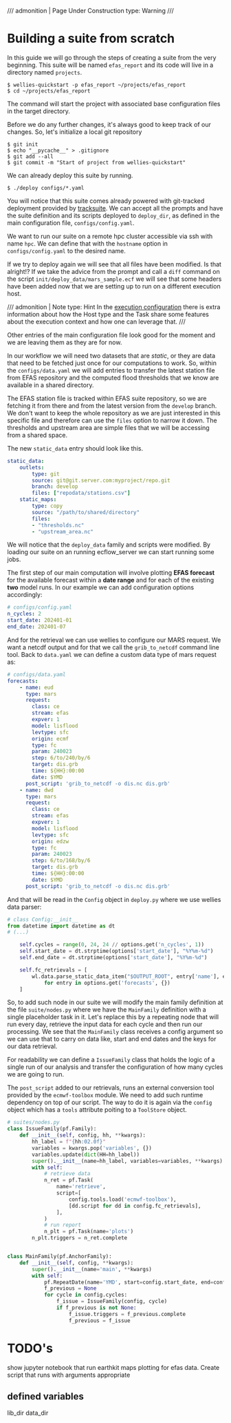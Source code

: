/// admonition | Page Under Construction
    type: Warning
///

# Building a suite from scratch

In this guide we will go through the steps of creating a suite from the very beginning.
This suite will be named `efas_report` and its code will live in a directory named 
`projects`.

```shell
$ wellies-quickstart -p efas_report ~/projects/efas_report
$ cd ~/projects/efas_report
```

The command will start the project with associated base configuration files in the target directory.

Before we do any further changes, it's always good to keep track of our changes. So, let's initialize a local git repository

```shell
$ git init
$ echo "__pycache__" > .gitignore
$ git add --all
$ git commit -m "Start of project from wellies-quickstart"
```

We can already deploy this suite by running.

```shell
$ ./deploy configs/*.yaml
```

You will notice that this suite comes already powered with git-tracked deployment provided by [tracksuite](tracksuite_guide.md). We can accept all the prompts and have the suite definition and its scripts deployed to `deploy_dir`, as defined in the main configuration file, `configs/config.yaml`.

We want to run our suite on a remote hpc cluster accessible via ssh with name `hpc`. We 
can define that with the `hostname` option in `configs/config.yaml` to the desired name.

If we try to deploy again we will see that all files have been modified. Is that alright!? If we take the advice from 
the prompt and call a `diff` command on the script `init/deploy_data/mars_sample.ecf` we will see that some headers have been added now that we are setting up to run on a different execution host.

/// admonition | Note
    type: Hint
In the [execution configuration](config/exec_config) there is extra information about how the Host type and the Task share some features about the execution context and how one can leverage that.
///

Other entries of the main configuration file look good for the moment and we are leaving them as they are for now.

In our workflow we will need two datasets that are *static*, or they are data that need to be fetched just once for our computations to work. So, within the `configs/data.yaml` we will add entries to transfer the latest station file from EFAS repository and the computed flood thresholds that we know are available in a shared directory. 

The EFAS station file is tracked within EFAS suite repository, so we are fetching it from there and from the latest version from the `develop` branch. We don't want to keep the whole repository as we are just interested in this specific file and therefore can use the `files` option to narrow it down.
The thresholds and upstream area are simple files that we will be accessing from a shared space.

The new `static_data` entry should look like this.

```yaml
static_data:
    outlets:
        type: git
        source: git@git.server.com:myproject/repo.git
        branch: develop
        files: ["repodata/stations.csv"]
    static_maps:
        type: copy
        source: "/path/to/shared/directory"
        files:
        - "thresholds.nc"
        - "upstream_area.nc"
```

We will notice that the `deploy_data` family and scripts were modified. 
By loading our suite on an running ecflow_server we can start running some jobs.

The first step of our main computation will involve plotting **EFAS forecast** for 
the available forecast within a **date range** and for each of the existing **two** 
model runs. In our example we can add configuration options accordingly:

```yaml
# configs/config.yaml
n_cycles: 2
start_date: 202401-01
end_date: 202401-07
```

And for the retrieval we can use wellies to configure our MARS request. We want 
a netcdf output and for that we call the `grib_to_netcdf` command line tool. 
Back to `data.yaml` we can define a custom data type of mars request as:

```yaml
# configs/data.yaml
forecasts:
    - name: eud
      type: mars
      request:
        class: ce
        stream: efas
        expver: 1
        model: lisflood
        levtype: sfc
        origin: ecmf
        type: fc
        param: 240023
        step: 6/to/240/by/6
        target: dis.grb
        time: ${HH}:00:00
        date: $YMD
      post_script: 'grib_to_netcdf -o dis.nc dis.grb'
    - name: dwd
      type: mars
      request:
        class: ce
        stream: efas
        expver: 1
        model: lisflood
        levtype: sfc
        origin: edzw
        type: fc
        param: 240023
        step: 6/to/168/by/6
        target: dis.grb
        time: ${HH}:00:00
        date: $YMD
      post_script: 'grib_to_netcdf -o dis.nc dis.grb'
```

And that will be read in the `Config` object in `deploy.py` where we use wellies 
data parser:

```python
# class Config:__init__
from datetime import datetime as dt
# (...)

    self.cycles = range(0, 24, 24 // options.get('n_cycles', 1))
    self.start_date = dt.strptime(options['start_date'], "%Y%m-%d")
    self.end_date = dt.strptime(options['start_date'], "%Y%m-%d")

    self.fc_retrievals = [
        wl.data.parse_static_data_item("$OUTPUT_ROOT", entry['name'], entry)
            for entry in options.get('forecasts', {})
    ]
```

So, to add such node in our suite we will modify the main family definition at the 
file `suite/nodes.py` where we have the `MainFamily` definition with a single 
placeholder task in it. Let's replace this by a repeating node that will run 
every day, retrieve the input data for each cycle and then run our processing. We see 
that the `MainFamily` class receives a config argument so we can use that to carry 
on data like, start and end dates and the keys for our data retrieval.

For readability we can define a `IssueFamily` class that holds the logic of a 
single run of our analysis and transfer the configuration of how many cycles we 
are going to run.

The `post_script` added to our retrievals, runs an external conversion tool 
provided by the `ecmwf-toolbox` module. We need to add such runtime dependency on top of 
our script. The way to do it is again via the `config` object which has a `tools` 
attribute poiting to a `ToolStore` object.

```python
# suites/nodes.py
class IssueFamily(pf.Family):
    def __init__(self, config, hh, **kwargs):
        hh_label = f"{hh:02.0f}"
        variables = kwargs.pop('variables', {})
        variables.update(dict(HH=hh_label))
        super().__init__(name=hh_label, variables=variables, **kwargs)
        with self:
            # retrieve data
            n_ret = pf.Task(
                name='retrieve',
                script=[
                    config.tools.load('ecmwf-toolbox'),
                    [dd.script for dd in config.fc_retrievals],
                ],
            )
            # run report
            n_plt = pf.Task(name='plots')
        n_plt.triggers = n_ret.complete


class MainFamily(pf.AnchorFamily):
    def __init__(self, config, **kwargs):
        super().__init__(name='main', **kwargs)
        with self:
            pf.RepeatDate(name='YMD', start=config.start_date, end=config.end_date)
            f_previous = None
            for cycle in config.cycles:
                f_issue = IssueFamily(config, cycle)
                if f_previous is not None:
                    f_issue.triggers = f_previous.complete
                    f_previous = f_issue
```



# TODO's
show jupyter notebook that run earthkit maps plotting for efas data. Create script that runs with arguments appropriate


## defined variables

lib_dir
data_dir